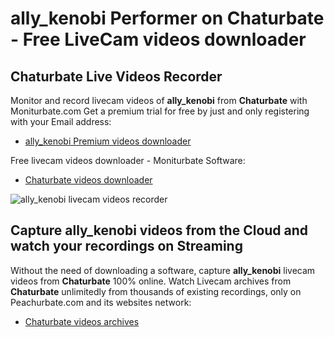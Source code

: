 # ally_kenobi Performer on Chaturbate - Free LiveCam videos downloader

## Chaturbate Live Videos Recorder

Monitor and record livecam videos of **ally_kenobi** from **Chaturbate** with Moniturbate.com
Get a premium trial for free by just and only registering with your Email address:
* [ally_kenobi Premium videos downloader](https://moniturbate.com/request-demo-licence-key.html)

Free livecam videos downloader - Moniturbate Software:
* [Chaturbate videos downloader](https://moniturbate.com/moniturbate-download-software.html)

![ally_kenobi livecam videos recorder](https://peachurnet.com/templates/moniturbate-software.png)


## Capture ally_kenobi videos from the Cloud and watch your recordings on Streaming

Without the need of downloading a software, capture **ally_kenobi** livecam videos from **Chaturbate** 100% online.
Watch Livecam archives from **Chaturbate** unlimitedly from thousands of existing recordings, only on Peachurbate.com and its websites network:
* [Chaturbate videos archives](https://peachurnet.com/)